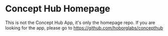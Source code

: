 # Concept Hub Homepage

This is not the Concept Hub App, it's only the homepage repo.
If you are looking for the app, please go to https://github.com/hoborglabs/concepthub 
